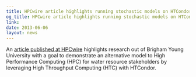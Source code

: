 ```yaml
---
title: HPCwire article highlights running stochastic models on HTCondor
og_title: HPCwire article highlights running stochastic models on HTCondor
link: 
date: 2013-06-06
layout: news
---
```


An <a href="http://www.hpcwire.com/hpcwire/2013-05-30/running_stochastic_models_on_htcondor.html" data-proofer-ignore>article published at HPCwire</a> highlights research out of Brigham Young University with a goal to  demonstrate an alternative model to High Performance Computing (HPC) for water resource stakeholders by leveraging High Throughput Computing (HTC) with HTCondor. 

